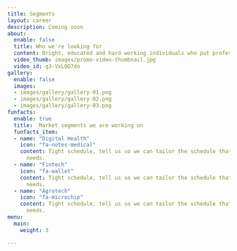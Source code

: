 ```yaml
---
title: Segments
layout: career
description: Coming soon
about:
  enable: false
  title: Who we're looking for
  content: Bright, educated and hard working individuals who put professionalism first.
  video_thumb: images/promo-video-thumbnail.jpg
  video_id: g3-VxLQO7do
gallery:
  enable: false
  images:
  - images/gallery/gallery-01.png
  - images/gallery/gallery-02.png
  - images/gallery/gallery-03.png
funfacts:
  enable: true
  title:  Market segments we are working on
  funfacts_item:
  - name: "Digital Health"
    icon: "fa-notes-medical"
    content: Tight schedule, tell us so we can tailor the schedule that fits your
      needs.
  - name: "Fintech"
    icon: "fa-wallet"
    content: Tight schedule, tell us so we can tailor the schedule that fits your
      needs.
  - name: "Agrotech"
    icon: "fa-microchip"
    content: Tight schedule, tell us so we can tailor the schedule that fits your
      needs.
menu:
  main:
    weight: 3

---
```


